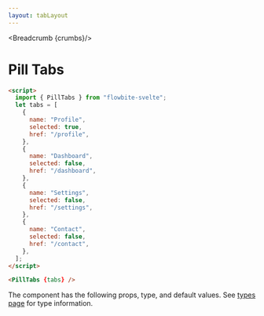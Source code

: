 ```yaml
---
layout: tabLayout
---
```


<script>
  import Htwo from '../utils/Htwo.svelte'
  import ExampleDiv from '../utils/ExampleDiv.svelte'
  import { PillTabs, Table, TableDefaultRow, Breadcrumb } from '$lib/index';
  import componentProps from '../props/PillTabs.json'
  // Props table
  let items = componentProps.props
	let propHeader = ['Name', 'Type', 'Default']
	
	let divClass='w-full relative overflow-x-auto shadow-md sm:rounded-lg py-4'
let theadClass ='text-xs text-gray-700 uppercase bg-gray-50 dark:bg-gray-700 dark:text-white'

  let tabs = [
    {
      name: "Profile",
      selected: true,
      href: "/",
    },
    {
      name: "Dashboard",
      selected: false,
      href: "/",
    },
    {
      name: "Settings",
      selected: false,
      href: "/",
    },
    {
      name: "Contacts",
      selected: false,
      href: "/",
    },
  ];

  let crumbs = [
    {
      label:'Home',
      href:'/'
    },
    {
      label:'Tabs',
      href:'/tabs/'
    },
    {
      label:'Pill tabs',
      href:'/tabs/pilltabs'
    },
  ]
</script>

<Breadcrumb {crumbs}/>


<h1 class="text-3xl w-full dark:text-white py-8">Pill Tabs</h1>

<Htwo label="Examples" />

<ExampleDiv>
   <PillTabs {tabs} />
</ExampleDiv>

```html
<script>
  import { PillTabs } from "flowbite-svelte";
  let tabs = [
    {
      name: "Profile",
      selected: true,
      href: "/profile",
    },
    {
      name: "Dashboard",
      selected: false,
      href: "/dashboard",
    },
    {
      name: "Settings",
      selected: false,
      href: "/settings",
    },
    {
      name: "Contact",
      selected: false,
      href: "/contact",
    },
  ];
</script>

<PillTabs {tabs} />
```

<Htwo label="Props" />

<p>The component has the following props, type, and default values. See <a href="/pages/types">types 
 page</a> for type information.</p>

<Table header={propHeader} {divClass} {theadClass}>
  <TableDefaultRow {items} rowState='hover' />
</Table>